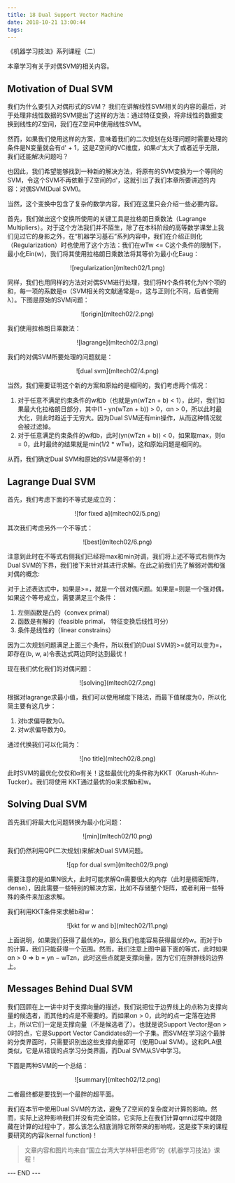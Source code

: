 ```yaml
---
title: 18 Dual Support Vector Machine
date: 2018-10-21 13:00:44
tags:
---
```


《机器学习技法》系列课程（二）

本章学习有关于对偶SVM的相关内容。

<!-- more -->

## Motivation of Dual SVM
我们为什么要引入对偶形式的SVM？
我们在讲解线性SVM相关的内容的最后，对于处理非线性数据的SVM提出了这样的方法：通过特征变换，将非线性的数据变换到线性的Z空间，我们在Z空间中使用线性SVM。

然而，如果我们使用这样的方案，意味着我们的二次规划在处理问题时需要处理的条件是N变量就会有d' + 1，这是Z空间的VC维度，如果d'太大了或者近乎无限，我们还能解决问题吗？

也因此，我们希望能够找到一种新的解决方法，将原有的SVM变换为一个等同的SVM，令这个SVM不再依赖于Z空间的d'，这就引出了我们本章所要讲述的内容：对偶SVM(Dual SVM)。

当然，这个变换中包含了复杂的数学内容，我们在这里只会介绍一些必要内容。

首先，我们做出这个变换所使用的关键工具是拉格朗日乘数法（Lagrange Multipliers）。对于这个方法我们并不陌生，除了在本科阶段的高等数学课堂上我们见过它的身影之外，在“机器学习基石”系列内容中，我们在介绍正则化（Regularization）时也使用了这个方法：我们在wTw <= C这个条件的限制下，最小化Ein(w)，我们将其使用拉格朗日乘数法将其等价为最小化Eaug：

<div align=center> ![regularization](mltech02/1.png) </div>

同样，我们也用同样的方法对对偶SVM进行处理，我们将N个条件转化为N个项的和，每一项的系数是α（SVM相关的文献通常是α，这与正则化不同，后者使用λ）。下图是原始的SVM问题：

<div align=center> ![origin](mltech02/2.png) </div>

我们使用拉格朗日乘数法：

<div align=center> ![lagrange](mltech02/3.png) </div>

我们的对偶SVM所要处理的问题就是：

<div align=center> ![dual svm](mltech02/4.png) </div>

当然，我们需要证明这个新的方案和原始的是相同的，我们考虑两个情况：

1. 对于任意不满足约束条件的w和b（也就是yn(wTzn + b) < 1），此时，我们如果最大化拉格朗日部分，其中(1 - yn(wTzn + b)) > 0，αn > 0，所以此时最大化，则此时趋近于无穷大。因为Dual SVM还有min操作，从而这种情况就会被过滤掉。
2. 对于任意满足约束条件的w和b，此时(yn(wTzn + b)) < 0，如果取max，则α = 0，此时最终的结果就是min(1/2 * wTw)，这和原始问题是相同的。

从而，我们确定Dual SVM和原始的SVM是等价的！


## Lagrange Dual SVM
首先，我们考虑下面的不等式是成立的：

<div align=center> ![for fixed a](mltech02/5.png) </div>

其次我们考虑另外一个不等式：

<div align=center> ![best](mltech02/6.png) </div>

注意到此时在不等式右侧我们已经将max和min对调，我们将上述不等式右侧作为Dual SVM的下界，我们接下来针对其进行求解。在此之前我们先了解弱对偶和强对偶的概念:

对于上述表达式中，如果是>=，就是一个弱对偶问题。如果是=则是一个强对偶，如果这个等号成立，需要满足三个条件：
1. 左侧函数是凸的（convex primal）
2. 函数是有解的（feasible primal， 特征变换后线性可分）
3. 条件是线性的（linear constrains）

因为二次规划问题满足上面三个条件，所以我们的Dual SVM的>=就可以变为=，即存在(b, w, a)令表达式两边同时达到最优！

现在我们优化我们的对偶问题：

<div align=center> ![solving](mltech02/7.png) </div>

根据对lagrange求最小值，我们可以使用梯度下降法，而最下值梯度为0，所以化简主要有这几步：

1. 对b求偏导数为0。
2. 对w求偏导数为0。

通过代换我们可以化简为：

<div align=center> ![no title](mltech02/8.png) </div>

此时SVM的最优化仅仅和α有关！这些最优化的条件称为KKT（Karush-Kuhn-Tucker）。我们将使用
KKT通过最优的α来求解b和w。


## Solving Dual SVM
首先我们将最大化问题转换为最小化问题：

<div align=center> ![min](mltech02/10.png) </div>

我们仍然利用QP(二次规划)来解决Dual SVM问题。

<div align=center> ![qp for dual svm](mltech02/9.png) </div>

需要注意的是如果N很大，此时可能求解Qn需要很大的内存（此时是稠密矩阵，dense），因此需要一些特别的解决方案，比如不存储整个矩阵，或者利用一些特殊的条件来加速求解。

我们利用KKT条件来求解b和w：

<div align=center> ![kkt for w and b](mltech02/11.png) </div>

上面说明，如果我们获得了最优的α，那么我们也能容易获得最优的w。而对于b的计算，我们只能获得一个范围。然而，我们注意上图中最下面的等式，此时如果αn > 0 ⇒ b = yn − wTzn，此时这些点就是支撑向量，因为它们在胖胖线的边界上。

## Messages Behind Dual SVM
我们回顾在上一讲中对于支撑向量的描述，我们说把位于边界线上的点称为支撑向量的候选者，而其他的点是不需要的。而如果αn > 0，此时的点一定落在边界上，所以它们一定是支撑向量（不是候选者了）。也就是说Support Vector是αn > 0时的点，它是Support Vector Candidates的一个子集。而SVM在学习这个最胖的分类界面时，只需要识别出这些支撑向量即可（使用Dual SVM）。这和PLA很类似，它是从错误的点学习分类界面，而Dual SVM从SV中学习。

下面是两种SVM的一个总结：

<div align=center> ![summary](mltech02/12.png) </div>

二者最终都是要找到一个最胖的超平面。

我们在本节中使用Dual SVM的方法，避免了Z空间的复杂度对计算的影响。然而，实际上这种影响我们并没有完全消除，它实际上在我们计算qmn过程中就隐藏在计算的过程中了，那么该怎么彻底消除它所带来的影响呢，这是接下来的课程要研究的内容(kernal function)！




> 文章内容和图片均来自“国立台湾大学林轩田老师”的《机器学习技法》课程！


--- END --- 
